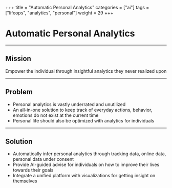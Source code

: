 +++
title = "Automatic Personal Analytics"
categories = ["ai"]
tags = ["lifeops", "analytics", "personal"]
weight = 29
+++

# Automatic Personal Analytics

---

## Mission

Empower the individual through insightful analytics they never realized upon

---

## Problem

- Personal analytics is vastly underrated and unutilized
- An all-in-one solution to keep track of everyday actions, behavior, emotions do not exist at the current time
- Personal life should also be optimized with analytics for individuals

---

## Solution

- Automatically infer personal analytics through tracking data, online data, personal data under consent
- Provide AI-guided advise for individuals on how to improve their lives towards their goals
- Integrate a unified platform with visualizations for getting insight on themselves
